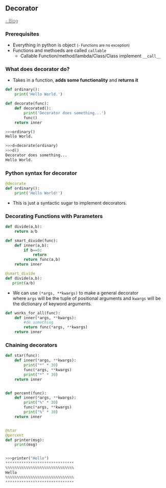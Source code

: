 ## Decorator
<a href="https://www.programiz.com/python-programming/decorator">
<font color="gray"> - Blog</font>
</a>

### Prerequisites

* Everything in python is object <small>(- Functions are no exception)</small>
* Functions and methoeds are called ```callable```
  * Callable Function/method/lambda/Class/Class implement ```__call__```

### What does decorator do?

* Takes in a function, **adds some functionality** and **returns it**

```python
def ordinary():
    print('Hello World.')

def decorate(func):
    def decorated():
        print('Decorator does something...')
        func()
    return inner

>>>ordinary()
Hello World.

>>>d=decorate(ordinary)
>>>d()
Decorator does something...
Hello World.
```
  
### Python syntax for decorator

```python
@decorate
def ordinary():
    print('Hello World!')
```

* This is just a syntactic sugar to implement decorators.

### Decorating Functions with Parameters

```python
def divide(a,b):
    return a/b

def smart_divide(func):
    def inner(a,b):
        if b==0:
            return
        return func(a,b)
    return inner

@smart_divide
def divide(a,b):
   print(a/b) 
```
* We can use ```(*args, **kwargs)``` to make a general decorator<br>
where ```args``` will be the tuple of positional arguments and ```kwargs``` will be the dictionary of keyword arguments. 

```python
def works_for_all(func):
    def inner(*args, **kwargs):
        #do something
        return func(*args, **kwargs)
    return inner
```

### Chaining decorators
```python
def star(func):
    def inner(*args, **kwargs):
        print("*" * 30)
        func(*args, **kwargs)
        print("*" * 30)
    return inner


def percent(func):
    def inner(*args, **kwargs):
        print("%" * 30)
        func(*args, **kwargs)
        print("%" * 30)
    return inner


@star
@percent
def printer(msg):
    print(msg)


>>>printer("Hello")
******************************
%%%%%%%%%%%%%%%%%%%%%%%%%%%%%%
Hello
%%%%%%%%%%%%%%%%%%%%%%%%%%%%%%
******************************
```